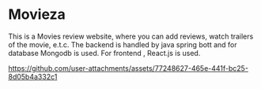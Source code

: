 # Movieza
This is a Movies review website, where you can add reviews, watch trailers of the movie, e.t.c. The backend is handled by java spring bott and for database Mongodb is used. For frontend , React.js is used.




https://github.com/user-attachments/assets/77248627-465e-441f-bc25-8d05b4a332c1

